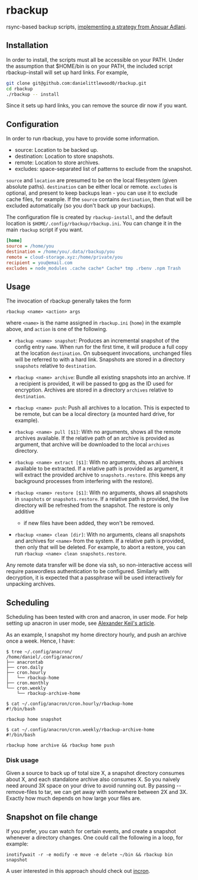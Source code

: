 # rbackup
rsync-based backup scripts, [implementing a strategy from Anouar Adlani](https://anouar.adlani.com/2011/12/how-to-backup-with-rsync-tar-gpg-on-osx.html).

## Installation

In order to install, the scripts must all be accessible on your PATH.
Under the assumption that $HOME/bin is on your PATH, the included script
rbackup-install will set up hard links. For example,

```bash
git clone git@github.com:danielittlewood0/rbackup.git
cd rbackup
./rbackup -- install
```

Since it sets up hard links, you can remove the source dir now if you want.

## Configuration

In order to run rbackup, you have to provide some information.

* source: Location to be backed up.
* destination: Location to store snapshots.
* remote: Location to store archives.
* excludes: space-separated list of patterns to exclude from the snapshot.

`source` and `location` are presumed to be on the local filesystem (given
absolute paths). `destination` can be either local or remote. `excludes` is
optional, and present to keep backups lean - you can use it to exclude cache
files, for example. If the `source` contains `destination`, then that will be
excluded automatically (so you don't back up your backups).

The configuration file is created by `rbackup-install`, and the default
location is `$HOME/.config/rbackup/rbackup.ini`. You can change it in the main
`rbackup` script if you want.

```ini
[home]
source = /home/you
destination = /home/you/.data/rbackup/you
remote = cloud-storage.xyz:/home/private/you
recipient = you@email.com
excludes = node_modules .cache cache* Cache* tmp .rbenv .npm Trash
```

## Usage

The invocation of rbackup generally takes the form

```
rbackup <name> <action> args
```

where `<name>` is the name assigned in `rbackup.ini` (`home`) in the example
above, and `action` is one of the following.

* `rbackup <name> snapshot`: Produces an incremental snapshot of the config
  entry `name`.  When run for the first time, it will produce a full copy at
  the location `destination`.  On subsequent invocations, unchanged files will
  be referred to with a hard link.  Snapshots are stored in a directory
  `snapshots` relative to `destination`.

* `rbackup <name> archive`: Bundle all existing snapshots into an archive.  If
  a recipient is provided, it will be passed to gpg as the ID used for
  encryption.  Archives are stored in a directory `archives` relative to
  `destination`.

* `rbackup <name> push`: Push all archives to a location. This is expected to
  be remote, but can be a local directory (a mounted hard drive, for example).

* `rbackup <name> pull [$1]`: With no arguments, shows all the remote archives
  available.  If the relative path of an archive is provided as argument, that
  archive will be downloaded to the local `archives` directory.

* `rbackup <name> extract [$1]`: With no arguments, shows all archives
  available to be extracted.  If a relative path is provided as argument, it
  will extract the provided archive to `snapshots.restore`.  (this keeps any
  background processes from interfering with the restore).

* `rbackup <name> restore [$1]`: With no arguments, shows all snapshots in
  `snapshots` or `snapshots.restore`.  If a relative path is provided, the live
  directory will be refreshed from the snapshot.  The restore is only additive
  - if new files have been added, they won't be removed.

* `rbackup <name> clean [dir]`: With no arguments, cleans all snapshots and
  archives for `<name>` from the system. If a relative path is provided, then
  only that will be deleted. For example, to abort a restore, you can run
  `rbackup <name> clean snapshots.restore`.

Any remote data transfer will be done via ssh, so non-interactive access will
require paswordless authentication to be configured. Similarly with decryption,
it is expected that a passphrase will be used interactively for unpacking
archives.

## Scheduling

Scheduling has been tested with cron and anacron, in user mode. For help
setting up anacron in user mode, see [Alexander Keil's
article](http://akeil.net/posts/user-controlled-anacron.html).

As an example, I snapshot my home directory hourly, and push an archive once a week. Hence,
I have:

```
$ tree ~/.config/anacron/
/home/daniel/.config/anacron/
├── anacrontab
├── cron.daily
├── cron.hourly
│   └── rbackup-home
├── cron.monthly
└── cron.weekly
    └── rbackup-archive-home

$ cat ~/.config/anacron/cron.hourly/rbackup-home
#!/bin/bash

rbackup home snapshot

$ cat ~/.config/anacron/cron.weekly/rbackup-archive-home
#!/bin/bash

rbackup home archive && rbackup home push
```

### Disk usage

Given a source to back up of total size X, a snapshot directory consumes about
X, and each standalone archive also consumes X. So you naively need around 3X
space on your drive to avoid running out. By passing --remove-files to tar, we
can get away with somewhere between 2X and 3X.  Exactly how much depends on how
large your files are.

## Snapshot on file change

If you prefer, you can watch for certain events, and create a snapshot whenever
a directory changes. One could call the following in a loop, for example:

```
inotifywait -r -e modify -e move -e delete ~/bin && rbackup bin snapshot
```

A user interested in this approach should check out [incron](http://inotify.aiken.cz/?section=incron&page=about&lang=en).
